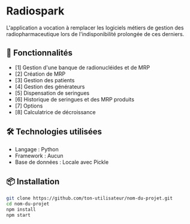 # Radiospark

L'application a vocation à remplacer les logiciels métiers de gestion des radiopharmaceutique lors de l'indisponibilité prolongée de ces derniers.

## 🚀 Fonctionnalités

- [1] Gestion d'une banque de radionucléides et de MRP
- [2] Création de MRP
- [3] Gestion des patients
- [4] Gestion des générateurs
- [5] Dispensation de seringues
- [6] Historique de seringues et des MRP produits
- [7] Options
- [8] Calculatrice de décroissance

## 🛠️ Technologies utilisées

- Langage : Python
- Framework : Aucun
- Base de données : Locale avec Pickle

## 📦 Installation

```bash
git clone https://github.com/ton-utilisateur/nom-du-projet.git
cd nom-du-projet
npm install
npm start
